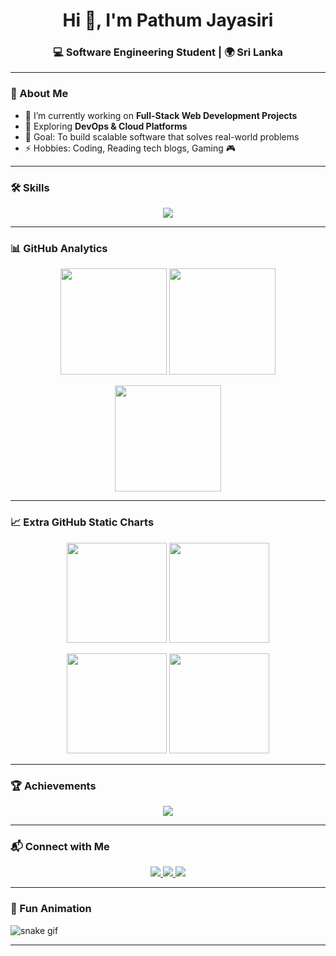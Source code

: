 <h1 align="center">Hi 👋, I'm Pathum Jayasiri</h1>
<h3 align="center">💻 Software Engineering Student | 🌍 Sri Lanka</h3>

---

### 🚀 About Me  
- 🔭 I’m currently working on **Full-Stack Web Development Projects**  
- 🌱 Exploring **DevOps & Cloud Platforms**  
- 🎯 Goal: To build scalable software that solves real-world problems  
- ⚡ Hobbies: Coding, Reading tech blogs, Gaming 🎮  

---

### 🛠️ Skills  

<p align="center">
  <img src="https://skillicons.dev/icons?i=html,css,js,ts,react,nodejs,express,mongodb,java,python,git,github,vscode,docker&perline=7" />
</p>

---

### 📊 GitHub Analytics  

<p align="center">
  <!-- Standard Stats -->
  <img src="https://github-readme-stats.vercel.app/api?username=pathumjayasiri&show_icons=true&theme=tokyonight" height="170"/>
  <img src="https://github-readme-stats.vercel.app/api/top-langs/?username=pathumjayasiri&layout=compact&theme=tokyonight" height="170"/>
</p>

<p align="center">
  <!-- Streak -->
  <img src="https://github-readme-streak-stats.herokuapp.com/?user=pathumjayasiri&theme=tokyonight" height="170"/>
</p>

---

### 📈 Extra GitHub Static Charts  

<p align="center">
  <!-- NEW STATIC CONTRIBUTION CHART -->
  <img src="https://github-profile-summary-cards.vercel.app/api/cards/repos-per-language?username=pathumjayasiri&theme=tokyonight" height="160"/>
  <img src="https://github-profile-summary-cards.vercel.app/api/cards/most-commit-language?username=pathumjayasiri&theme=tokyonight" height="160"/>
</p>

<p align="center">
  <img src="https://github-profile-summary-cards.vercel.app/api/cards/stats?username=pathumjayasiri&theme=tokyonight" height="160"/>
  <img src="https://github-profile-summary-cards.vercel.app/api/cards/productive-time?username=pathumjayasiri&theme=tokyonight" height="160"/>
</p>

---

### 🏆 Achievements  

<p align="center">
  <img src="https://github-profile-trophy.vercel.app/?username=pathumjayasiri&theme=tokyonight&no-frame=true&row=1&column=6" />
</p>

---

### 📬 Connect with Me  

<p align="center">
  <a href="https://www.linkedin.com/in/pathum-jayasiri-10a905337">
    <img src="https://img.shields.io/badge/LinkedIn-0A66C2?style=for-the-badge&logo=linkedin&logoColor=white"/>
  </a>
  <a href="mailto:your-email@example.com">
    <img src="https://img.shields.io/badge/Gmail-D14836?style=for-the-badge&logo=gmail&logoColor=white"/>
  </a>
  <a href="https://yourwebsite.com">
    <img src="https://img.shields.io/badge/Portfolio-000000?style=for-the-badge&logo=vercel&logoColor=white"/>
  </a>
</p>

---

### 🐍 Fun Animation  
![snake gif](https://github.com/pathumjayasiri/pathumjayasiri/blob/output/github-contribution-grid-snake.svg)

---
